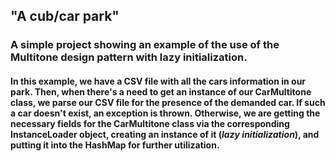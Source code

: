 ## "A cub/car park"
### A simple project showing an example of the use of the Multitone design pattern with lazy initialization.
#### In this example, we have a CSV file with all the cars information in our park. Then, when there's a need to get an instance of our CarMultitone class, we parse our CSV file for the presence of the demanded car. If such a car doesn't exist, an exception is thrown. Otherwise, we are getting the necessary fields for the CarMultitone class via the corresponding InstanceLoader object, creating an instance of it (_**lazy initialization**_), and putting it into the HashMap for further utilization.
